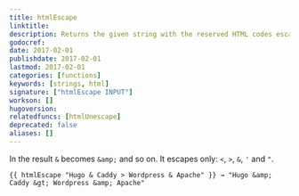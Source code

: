 ```yaml
---
title: htmlEscape
linktitle:
description: Returns the given string with the reserved HTML codes escaped.
godocref:
date: 2017-02-01
publishdate: 2017-02-01
lastmod: 2017-02-01
categories: [functions]
keywords: [strings, html]
signature: ["htmlEscape INPUT"]
workson: []
hugoversion:
relatedfuncs: [htmlUnescape]
deprecated: false
aliases: []
---
```


In the result `&` becomes `&amp;` and so on. It escapes only: `<`, `>`, `&`, `'` and `"`.

```
{{ htmlEscape "Hugo & Caddy > Wordpress & Apache" }} → "Hugo &amp; Caddy &gt; Wordpress &amp; Apache"
```
